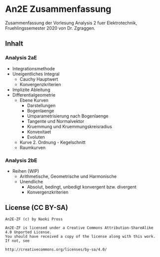 An2E Zusammenfassung
====================

Zusammenfassung der Vorlesung Analysis 2 fuer Elektrotechnik, Fruehlingssemester 2020 von Dr. Zgraggen.

Inhalt
------

### Analysis 2aE
- Integrationsmethode
- Uneigentliches Integral
  - Cauchy Hauptwert
  - Konvergenzkriterien
- Implizite Ableitung
- Differentialgeometrie
  - Ebene Kurven
    - Darstellungen
    - Bogenlaenge
    - Umparametrisierung nach Bogenlaenge
    - Tangente und Normalvektor
    - Kruemmung und Kruemmungskreisradius
    - Konvexitaet
    - Evoluten
  - Kurve 2. Ordnung - Kegelschnitt
  - Raumkurven
  
### Analysis 2bE
- Reihen (WIP)
  - Arithmetische, Geometrische und Harmonische
  - Unendliche
    - Absolut, bedingt, unbedigt konvergent bzw. divergent
    - Konvergenzkriterien

License (CC BY-SA)
---------------
```
An2E-ZF (c) by Naoki Pross

An2E-ZF is licensed under a Creative Commons Attribution-ShareAlike 4.0 Unported License.
You should have received a copy of the license along with this work. If not, see

http://creativecommons.org/licenses/by-sa/4.0/
```
